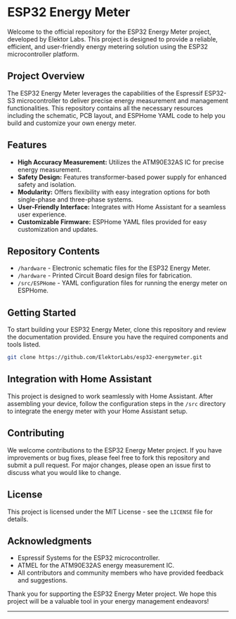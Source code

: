 # ESP32 Energy Meter

Welcome to the official repository for the ESP32 Energy Meter project, developed by Elektor Labs. This project is designed to provide a reliable, efficient, and user-friendly energy metering solution using the ESP32 microcontroller platform. 

## Project Overview

The ESP32 Energy Meter leverages the capabilities of the Espressif ESP32-S3 microcontroller to deliver precise energy measurement and management functionalities. This repository contains all the necessary resources including the schematic, PCB layout, and ESPHome YAML code to help you build and customize your own energy meter.

## Features

- **High Accuracy Measurement:** Utilizes the ATM90E32AS IC for precise energy measurement.
- **Safety Design:** Features transformer-based power supply for enhanced safety and isolation.
- **Modularity:** Offers flexibility with easy integration options for both single-phase and three-phase systems.
- **User-Friendly Interface:** Integrates with Home Assistant for a seamless user experience.
- **Customizable Firmware:** ESPHome YAML files provided for easy customization and updates.

## Repository Contents

- `/hardware` - Electronic schematic files for the ESP32 Energy Meter.
- `/hardware` - Printed Circuit Board design files for fabrication.
- `/src/ESPHome` - YAML configuration files for running the energy meter on ESPHome.

## Getting Started

To start building your ESP32 Energy Meter, clone this repository and review the documentation provided. Ensure you have the required components and tools listed.

```bash
git clone https://github.com/ElektorLabs/esp32-energymeter.git
```

## Integration with Home Assistant

This project is designed to work seamlessly with Home Assistant. After assembling your device, follow the configuration steps in the `/src` directory to integrate the energy meter with your Home Assistant setup.

## Contributing

We welcome contributions to the ESP32 Energy Meter project. If you have improvements or bug fixes, please feel free to fork this repository and submit a pull request. For major changes, please open an issue first to discuss what you would like to change.

## License

This project is licensed under the MIT License - see the `LICENSE` file for details.

## Acknowledgments

- Espressif Systems for the ESP32 microcontroller.
- ATMEL for the ATM90E32AS energy measurement IC.
- All contributors and community members who have provided feedback and suggestions.

Thank you for supporting the ESP32 Energy Meter project. We hope this project will be a valuable tool in your energy management endeavors!

---
